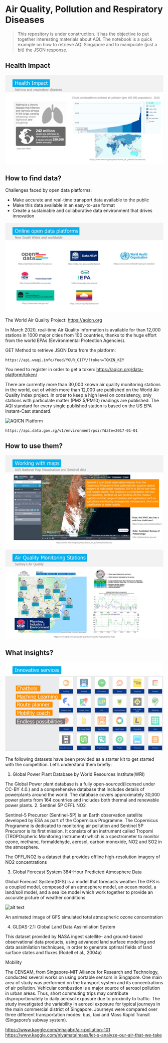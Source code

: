 # Air Quality, Pollution and Respiratory Diseases

> This repository is under construction. It has the objective to put together interesting materials about AQI. The notebook is a quick example on how to retrieve AQI Singapore and to manipulate (just a bit) the JSON response.

## Health Impact

![Data Providers](https://raw.githubusercontent.com/antoinedme/aqi-data/master/presentation/Slide02.jpeg)

## How to find data?

Challenges faced by open data platforms:
- Make accurate and real-time transport data available to the public
- Make this data available in an easy-to-use format
- Create a sustainable and collaborative data environment that drives innovation

![Data Providers](https://raw.githubusercontent.com/antoinedme/aqi-data/master/presentation/Slide03.jpeg)

The World Air Quality Project: https://aqicn.org

In March 2020, real-time Air Quality information is available for than 12,000 stations in 1000 major cities from 100 countries, thanks to the huge effort from the world EPAs (Environmental Protection Agencies).

GET Method to retrieve JSON Data from the platform:
```
https://api.waqi.info/feed/YOUR_CITY/?token=TOKEN_KEY
```
You need to register in order to get a token: https://aqicn.org/data-platform/token/

There are currently more than 30,000 known air quality monitoring stations in the world, out of which more than 12,000 are published on the World Air Quality Index project. In order to keep a high level on consistency, only stations with particulate matter (PM2.5/PM10) readings are published. The AQI standard for every single published station is based on the US EPA Instant-Cast standard. 

![AQICN Platform](https://aqicn.org/images/sources/worldmap-2019.03-large.jpg)

```
https://api.data.gov.sg/v1/environment/psi/?date=2017-01-01
```

## How to use them?


![AQ Maps Data](https://raw.githubusercontent.com/antoinedme/aqi-data/master/presentation/Slide04.jpeg)

![Monitoring Stations](https://raw.githubusercontent.com/antoinedme/aqi-data/master/presentation/Slide05.jpeg)



## What insights?

![Innovation](https://raw.githubusercontent.com/antoinedme/aqi-data/master/presentation/Slide11.jpeg)


The following datasets have been provided as a starter kit to get started with the competition. Let’s understand them briefly:
1. Global Power Plant Database by World Resources Institute(WRI)

The Global Power plant database is a fully open-sourced(licensed under CC-BY 4.0.) and a comprehensive database that includes details of powerplants around the world. The database covers approximately 30,000 power plants from 164 countries and includes both thermal and renewable power plants.
2. Sentinel 5P OFFL NO2

Sentinel-5 Precursor (Sentinel-5P) is an Earth observation satellite developed by ESA as part of the Copernicus Programme. The Copernicus Programme is dedicated to monitoring air pollution and Sentinel 5P Precursor is its first mission. It consists of an instrument called Tropomi (TROPOspheric Monitoring Instrument) which is a spectrometer to monitor ozone, methane, formaldehyde, aerosol, carbon monoxide, NO2 and SO2 in the atmosphere.

The OFFL/NO2 is a dataset that provides offline high-resolution imagery of NO2 concentrations

3. Global Forecast System 384-Hour Predicted Atmosphere Data

Global Forecast System(GFS) is a model that forecasts weather.The GFS is a coupled model, composed of an atmosphere model, an ocean model, a land/soil model, and a sea ice model which work together to provide an accurate picture of weather conditions

![alt text](https://cdn-images-1.medium.com/max/800/1*10SiCHb5aTr5zeTrHLMbVA.gif)

An animated image of GFS simulated total atmospheric ozone concentration

4. GLDAS-2.1: Global Land Data Assimilation System

This dataset provided by NASA ingest satellite- and ground-based observational data products, using advanced land surface modeling and data assimilation techniques, in order to generate optimal fields of land surface states and fluxes (Rodell et al., 2004a)

Mobility

The CENSAM, from Singapore-MIT Alliance for Research and Technology, conducted several works on using portable sensors in Singapore. One main area of study was performed on the transport system and its concentrations of air pollution. Vehicular combustion is a major source of aerosol pollution in urban areas. Thus, short commuting trips may contribute disproportionately to daily aerosol exposure due to proximity to traffic. The study investigated the variability in aerosol exposure for typical journeys in the main commercial district of Singapore. Journeys were compared over three different transportation modes: bus, taxi and Mass Rapid Transit (Singapore’s subway system).


https://www.kaggle.com/mhajabri/air-pollution-101
https://www.kaggle.com/niyamatalmass/let-s-analyze-our-air-that-we-take

